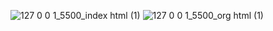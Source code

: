 ![127 0 0 1_5500_index html (1)](https://github.com/Mjawad152/Animal-conservation-project/assets/145112640/3cbb50f0-6be5-41d0-aff0-ee1380c381a4)
![127 0 0 1_5500_org html (1)](https://github.com/Mjawad152/Animal-conservation-project/assets/145112640/461fcbe9-84d7-4d9d-a1ad-8680ae45a1b7)
